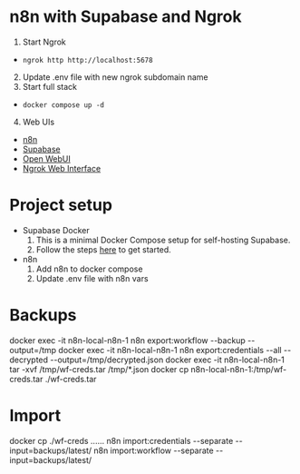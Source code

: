 # n8n with Supabase and Ngrok

1. Start Ngrok
  - `ngrok http http://localhost:5678`
2. Update .env file with new ngrok subdomain name
3. Start full stack
  - `docker compose up -d`
4. Web UIs
  - [n8n](http://localhost:5678)
  - [Supabase](http://localhost:8000)
  - [Open WebUI](http://localhost:3000)
  - [Ngrok Web Interface](http://127.0.0.1:4040)

# Project setup

- Supabase Docker
  1. This is a minimal Docker Compose setup for self-hosting Supabase.
  2. Follow the steps [here](https://supabase.com/docs/guides/hosting/docker) to get started.
- n8n
  1. Add n8n to docker compose
  2. Update .env file with n8n vars

# Backups
docker exec -it n8n-local-n8n-1 n8n export:workflow --backup --output=/tmp
docker exec -it n8n-local-n8n-1 n8n export:credentials --all --decrypted --output=/tmp/decrypted.json
docker exec -it n8n-local-n8n-1 tar -xvf /tmp/wf-creds.tar /tmp/*.json
docker cp n8n-local-n8n-1:/tmp/wf-creds.tar ./wf-creds.tar

# Import
docker cp ./wf-creds ......
n8n import:credentials --separate --input=backups/latest/
n8n import:workflow --separate --input=backups/latest/
